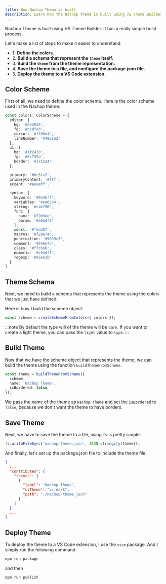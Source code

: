 ```yaml
---
title: How Nachop Theme is built
description: Learn how the Nachop theme is built using VS Theme Builder.
---
```


Nachop Theme is built using VS Theme Builder. It has a really simple build process.

Let's make a list of steps to make it easier to understand:

- 1\. **Define the colors.**
- 2\. **Build a schema that represent the `theme` itself.**
- 3\. **Build the `theme` from the theme representation.**
- 4\. **Save the theme to a file, and configure the package.json file.**
- 5\. **Deploy the theme to a VS Code extension.**

## Color Scheme

First of all, we need to define the color scheme. Here is the color scheme used in the Nachop theme:

```ts
const colors: ColorScheme = {
  editor: {
    bg: '#242936',
    fg: '#dcdfeb',
    cursor: '#ff00e4',
    lineNumber: '#495162'
  },
  ui: {
    bg: '#1f2430',
    fg: '#6c739a',
    border: '#171b24'
  },

  primary: '#6c51e2',
  primaryContent: '#fff',
  accent: '#aeaaff',

  syntax: {
    keyword: '#9e5bff',
    variables: '#ee6584',
    string: '#cae790',
    func: {
      name: '#79b9ee',
      param: '#e0bdf2'
    },
    const: '#f5dd87',
    macros: '#f29e74',
    punctuation: '#9899c5',
    comment: '#546e7a',
    class: '#ffcb6b',
    numeric: '#c9adff',
    regexp: '#95e6cb'
  }
}
```

## Theme Schema

Next, we need to build a schema that represents the theme using the colors that we just have defined.

Here is how I build the scheme object:

```ts
const scheme = createSchemeFromColors({ colors });
```

:::note
By default the type will of the theme will be `dark`. If you want to create a light theme, you can pass the `light` value to `type`.
:::

## Build Theme

Now that we have the scheme object that represents the theme, we can build the theme using the function `buildThemeFromScheme`.

```ts
const theme = buildThemeFromScheme({
  scheme,
  name: 'Nachop Theme',
  isBordered: false
});
```

We pass the name of the theme as `Nachop Theme` and set the `isBordered` to `false`, because we don't want the theme to have borders.

## Save Theme

Next, we have to save the theme to a file, using `fs` is pretty simple:

```ts
fs.writeFileSync('nachop-theme.json', JSON.stringify(theme));
```

And finally, let's set up the package.json file to include the theme file:

```json title=package.json {3-11}
{
  ...
  "contributes": {
    "themes": [
      {
        "label": "Nachop Theme",
        "uiTheme": "vs-dark",
        "path": "./nachop-theme.json"
      }
    ]
  }
  ...
}
```

## Deploy Theme

To deploy the theme to a VS Code extension, I use the `vsce` package. And I simply run the following command:

```sh
npm run package
```

and then

```sh
npm run publish
```
